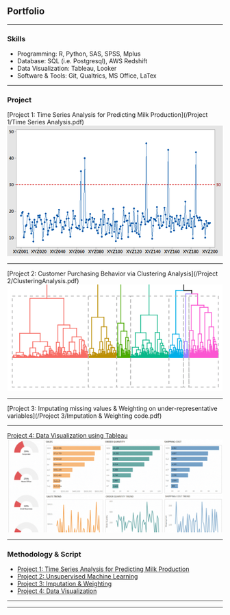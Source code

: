 ## Portfolio
---

### Skills

- Programming: R, Python, SAS, SPSS, Mplus
- Database: SQL (i.e. Postgresql), AWS Redshift
- Data Visualization: Tableau, Looker
- Software & Tools: Git, Qualtrics, MS Office, LaTex

---

### Project

[Project 1: Time Series Analysis for Predicting Milk Production](/Project 1/Time Series Analysis.pdf)
<img src="images/TimeSeries.png"/>

---
[Project 2: Customer Purchasing Behavior via Clustering Analysis](/Project 2/ClusteringAnalysis.pdf)
<img src="images/Clustering Analysis.png"/>

---
[Project 3: Imputating missing values & Weighting on under-representative variables](/Project 3/Imputation & Weighting code.pdf)
<img scr="images/Imputation-Weighting.png"/>

---
[Project 4: Data Visualization using Tableau](https://public.tableau.com/profile/yajun.jia#!/vizhome/shared/JGPZK2FRQ)
<img src="images/dashboard.png"/>

---

### Methodology & Script

- [Project 1: Time Series Analysis for Predicting Milk Production](https://github.com/YajunMiaJia/Jia-Portfolio/blob/master/Project%201/TimeSeries.Rmd)
- [Project 2: Unsupervised Machine Learning](https://github.com/YajunMiaJia/Jia-Portfolio/blob/master/Project%202/hierarchical%20clustering%20analysis.Rmd)
- [Project 3: Imputation & Weighting](https://github.com/YajunMiaJia/Jia-Portfolio/blob/master/Project%203/Imputation%20%26%20Weighting%20code.Rmd)
- [Project 4: Data Visualization](https://public.tableau.com/profile/yajun.jia#!/vizhome/shared/JGPZK2FRQ)

---




---
